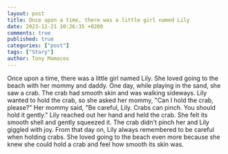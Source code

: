 ```yaml
---
layout: post
title: Once upon a time, there was a little girl named Lily
date: 2023-12-21 10:26:35 +0200
comments: true
published: true
categories: ["post"]
tags: ["Story"]
author: Tony Mamacos
---
```

Once upon a time, there was a little girl named Lily. She loved going to the beach with her mommy and daddy. One day, while playing in the sand, she saw a crab. The crab had smooth skin and was walking sideways. 
Lily wanted to hold the crab, so she asked her mommy, "Can I hold the crab, please?" 
Her mommy said, "Be careful, Lily. Crabs can pinch. You should hold it gently." 
Lily reached out her hand and held the crab. She felt its smooth shell and gently squeezed it. The crab didn't pinch her and Lily giggled with joy. 
From that day on, Lily always remembered to be careful when holding crabs. She loved going to the beach even more because she knew she could hold a crab and feel how smooth its skin was.
